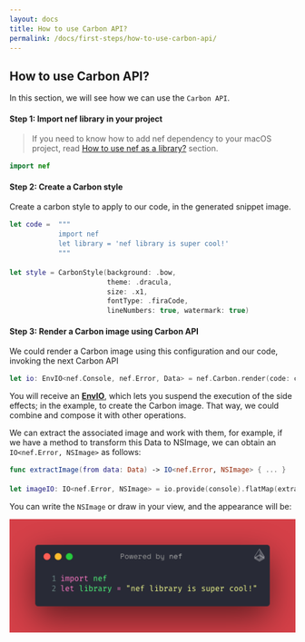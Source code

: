 ```yaml
---
layout: docs
title: How to use Carbon API?
permalink: /docs/first-steps/how-to-use-carbon-api/
---
```


 
## How to use Carbon API?

 In this section, we will see how we can use the `Carbon API`.
 
#### Step 1: Import nef library in your project
 > If you need to know how to add nef dependency to your macOS project, read [How to use nef as a library?](/docs/library/how-to-use-nef-as-a-library/) section.
 
 ```swift
 import nef
 ```
 
#### Step 2: Create a Carbon style
 
 Create a carbon style to apply to our code, in the generated snippet image.
 
 ```swift
 let code =  """
             import nef
             let library = 'nef library is super cool!'
             """
 
 let style = CarbonStyle(background: .bow,
                         theme: .dracula,
                         size: .x1,
                         fontType: .firaCode,
                         lineNumbers: true, watermark: true)
 ```
 
#### Step 3: Render a Carbon image using Carbon API

 We could render a Carbon image using this configuration and our code, invoking the next Carbon API
 ```swift
 let io: EnvIO<nef.Console, nef.Error, Data> = nef.Carbon.render(code: code, style: style)
 ```

 You will receive an [**EnvIO**](https://bow-swift.io/docs/effects/suspending-side-effects/), which lets you suspend the execution of the side effects; in the example, to create the Carbon image. That way, we could combine and compose it with other operations.

 We can extract the associated image and work with them, for example, if we have a method to transform this Data to NSImage, we can obtain an `IO<nef.Error, NSImage>` as follows:

 ```swift
 func extractImage(from data: Data) -> IO<nef.Error, NSImage> { ... }
 
 let imageIO: IO<nef.Error, NSImage> = io.provide(console).flatMap(extractImage)^
 ```

 You can write the `NSImage` or draw in your view, and the appearance will be:

  ![Example: use of nef library](/assets/nef-library-example.png)

